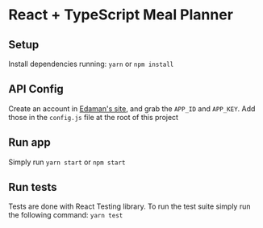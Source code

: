 # React + TypeScript Meal Planner

## Setup
Install dependencies running:
```yarn```
or 
```npm install```

## API Config
Create an account in [Edaman's site](https://developer.edamam.com/), and grab the `APP_ID` and `APP_KEY`. Add those in the `config.js` file at the root of this project

## Run app
Simply run
```yarn start```
or 
```npm start```

## Run tests
Tests are done with React Testing library.
To run the test suite simply run the following command:
```yarn test```